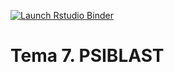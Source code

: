   <!-- badges: start -->
  [![Launch Rstudio Binder](http://mybinder.org/badge_logo.svg)](https://mybinder.org/v2/gh/IgnasiLucas/T7_PSIBLAST/soca?urlpath=lab)
  <!-- badges: end -->

# Tema 7. PSIBLAST

